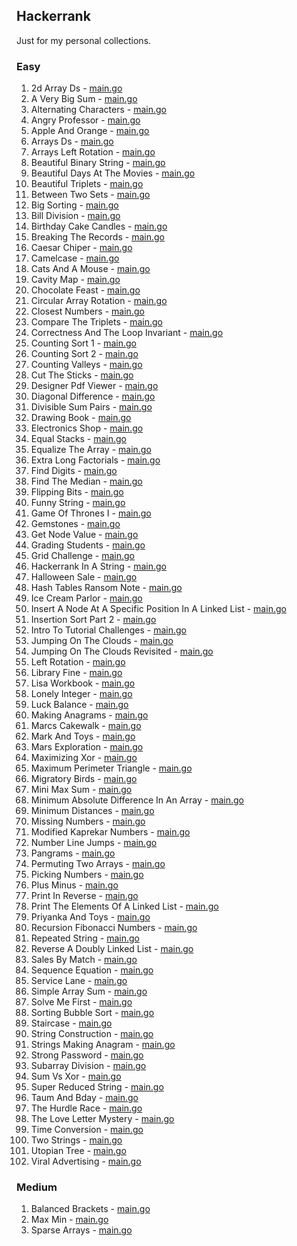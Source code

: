 ## Hackerrank

Just for my personal collections.

<!-- start dictionary -->

### Easy 
1. 2d Array Ds - [main.go](easy/2d-array-ds/main.go)
2. A Very Big Sum - [main.go](easy/a-very-big-sum/main.go)
3. Alternating Characters - [main.go](easy/alternating-characters/main.go)
4. Angry Professor - [main.go](easy/angry-professor/main.go)
5. Apple And Orange - [main.go](easy/apple-and-orange/main.go)
6. Arrays Ds - [main.go](easy/arrays-ds/main.go)
7. Arrays Left Rotation - [main.go](easy/arrays-left-rotation/main.go)
8. Beautiful Binary String - [main.go](easy/beautiful-binary-string/main.go)
9. Beautiful Days At The Movies - [main.go](easy/beautiful-days-at-the-movies/main.go)
10. Beautiful Triplets - [main.go](easy/beautiful-triplets/main.go)
11. Between Two Sets - [main.go](easy/between-two-sets/main.go)
12. Big Sorting - [main.go](easy/big-sorting/main.go)
13. Bill Division - [main.go](easy/bill-division/main.go)
14. Birthday Cake Candles - [main.go](easy/birthday-cake-candles/main.go)
15. Breaking The Records - [main.go](easy/breaking-the-records/main.go)
16. Caesar Chiper - [main.go](easy/caesar-chiper/main.go)
17. Camelcase - [main.go](easy/camelcase/main.go)
18. Cats And A Mouse - [main.go](easy/cats-and-a-mouse/main.go)
19. Cavity Map - [main.go](easy/cavity-map/main.go)
20. Chocolate Feast - [main.go](easy/chocolate-feast/main.go)
21. Circular Array Rotation - [main.go](easy/circular-array-rotation/main.go)
22. Closest Numbers - [main.go](easy/closest-numbers/main.go)
23. Compare The Triplets - [main.go](easy/compare-the-triplets/main.go)
24. Correctness And The Loop Invariant - [main.go](easy/correctness-and-the-loop-invariant/main.go)
25. Counting Sort 1 - [main.go](easy/counting-sort-1/main.go)
26. Counting Sort 2 - [main.go](easy/counting-sort-2/main.go)
27. Counting Valleys - [main.go](easy/counting-valleys/main.go)
28. Cut The Sticks - [main.go](easy/cut-the-sticks/main.go)
29. Designer Pdf Viewer - [main.go](easy/designer-pdf-viewer/main.go)
30. Diagonal Difference - [main.go](easy/diagonal-difference/main.go)
31. Divisible Sum Pairs - [main.go](easy/divisible-sum-pairs/main.go)
32. Drawing Book - [main.go](easy/drawing-book/main.go)
33. Electronics Shop - [main.go](easy/electronics-shop/main.go)
34. Equal Stacks - [main.go](easy/equal-stacks/main.go)
35. Equalize The Array - [main.go](easy/equalize-the-array/main.go)
36. Extra Long Factorials - [main.go](easy/extra-long-factorials/main.go)
37. Find Digits - [main.go](easy/find-digits/main.go)
38. Find The Median - [main.go](easy/find-the-median/main.go)
39. Flipping Bits - [main.go](easy/flipping-bits/main.go)
40. Funny String - [main.go](easy/funny-string/main.go)
41. Game Of Thrones I - [main.go](easy/game-of-thrones-i/main.go)
42. Gemstones - [main.go](easy/gemstones/main.go)
43. Get Node Value - [main.go](easy/get-node-value/main.go)
44. Grading Students - [main.go](easy/grading-students/main.go)
45. Grid Challenge - [main.go](easy/grid-challenge/main.go)
46. Hackerrank In A String - [main.go](easy/hackerrank-in-a-string/main.go)
47. Halloween Sale - [main.go](easy/halloween-sale/main.go)
48. Hash Tables Ransom Note - [main.go](easy/hash-tables-ransom-note/main.go)
49. Ice Cream Parlor - [main.go](easy/ice-cream-parlor/main.go)
50. Insert A Node At A Specific Position In A Linked List - [main.go](easy/insert-a-node-at-a-specific-position-in-a-linked-list/main.go)
51. Insertion Sort Part 2 - [main.go](easy/insertion-sort-part-2/main.go)
52. Intro To Tutorial Challenges - [main.go](easy/intro-to-tutorial-challenges/main.go)
53. Jumping On The Clouds - [main.go](easy/jumping-on-the-clouds/main.go)
54. Jumping On The Clouds Revisited - [main.go](easy/jumping-on-the-clouds-revisited/main.go)
55. Left Rotation - [main.go](easy/left-rotation/main.go)
56. Library Fine - [main.go](easy/library-fine/main.go)
57. Lisa Workbook - [main.go](easy/lisa-workbook/main.go)
58. Lonely Integer - [main.go](easy/lonely-integer/main.go)
59. Luck Balance - [main.go](easy/luck-balance/main.go)
60. Making Anagrams - [main.go](easy/making-anagrams/main.go)
61. Marcs Cakewalk - [main.go](easy/marcs-cakewalk/main.go)
62. Mark And Toys - [main.go](easy/mark-and-toys/main.go)
63. Mars Exploration - [main.go](easy/mars-exploration/main.go)
64. Maximizing Xor - [main.go](easy/maximizing-xor/main.go)
65. Maximum Perimeter Triangle - [main.go](easy/maximum-perimeter-triangle/main.go)
66. Migratory Birds - [main.go](easy/migratory-birds/main.go)
67. Mini Max Sum - [main.go](easy/mini-max-sum/main.go)
68. Minimum Absolute Difference In An Array - [main.go](easy/minimum-absolute-difference-in-an-array/main.go)
69. Minimum Distances - [main.go](easy/minimum-distances/main.go)
70. Missing Numbers - [main.go](easy/missing-numbers/main.go)
71. Modified Kaprekar Numbers - [main.go](easy/modified-kaprekar-numbers/main.go)
72. Number Line Jumps - [main.go](easy/number-line-jumps/main.go)
73. Pangrams - [main.go](easy/pangrams/main.go)
74. Permuting Two Arrays - [main.go](easy/permuting-two-arrays/main.go)
75. Picking Numbers - [main.go](easy/picking-numbers/main.go)
76. Plus Minus - [main.go](easy/plus-minus/main.go)
77. Print In Reverse - [main.go](easy/print-in-reverse/main.go)
78. Print The Elements Of A Linked List - [main.go](easy/print-the-elements-of-a-linked-list/main.go)
79. Priyanka And Toys - [main.go](easy/priyanka-and-toys/main.go)
80. Recursion Fibonacci Numbers - [main.go](easy/recursion-fibonacci-numbers/main.go)
81. Repeated String - [main.go](easy/repeated-string/main.go)
82. Reverse A Doubly Linked List - [main.go](easy/reverse-a-doubly-linked-list/main.go)
83. Sales By Match - [main.go](easy/sales-by-match/main.go)
84. Sequence Equation - [main.go](easy/sequence-equation/main.go)
85. Service Lane - [main.go](easy/service-lane/main.go)
86. Simple Array Sum - [main.go](easy/simple-array-sum/main.go)
87. Solve Me First - [main.go](easy/solve-me-first/main.go)
88. Sorting Bubble Sort - [main.go](easy/sorting-bubble-sort/main.go)
89. Staircase - [main.go](easy/staircase/main.go)
90. String Construction - [main.go](easy/string-construction/main.go)
91. Strings Making Anagram - [main.go](easy/strings-making-anagram/main.go)
92. Strong Password - [main.go](easy/strong-password/main.go)
93. Subarray Division - [main.go](easy/subarray-division/main.go)
94. Sum Vs Xor - [main.go](easy/sum-vs-xor/main.go)
95. Super Reduced String - [main.go](easy/super-reduced-string/main.go)
96. Taum And Bday - [main.go](easy/taum-and-bday/main.go)
97. The Hurdle Race - [main.go](easy/the-hurdle-race/main.go)
98. The Love Letter Mystery - [main.go](easy/the-love-letter-mystery/main.go)
99. Time Conversion - [main.go](easy/time-conversion/main.go)
100. Two Strings - [main.go](easy/two-strings/main.go)
101. Utopian Tree - [main.go](easy/utopian-tree/main.go)
102. Viral Advertising - [main.go](easy/viral-advertising/main.go)


### Medium 
1. Balanced Brackets - [main.go](medium/balanced-brackets/main.go)
2. Max Min - [main.go](medium/max-min/main.go)
3. Sparse Arrays - [main.go](medium/sparse-arrays/main.go)

<!-- end dictionary -->
